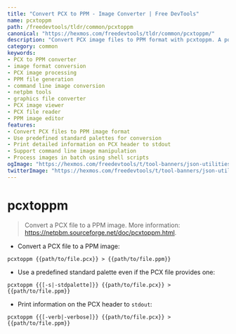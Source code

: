 ```yaml
---
title: "Convert PCX to PPM - Image Converter | Free DevTools"
name: pcxtoppm
path: /freedevtools/tldr/common/pcxtoppm
canonical: "https://hexmos.com/freedevtools/tldr/common/pcxtoppm/"
description: "Convert PCX image files to PPM format with pcxtoppm. A powerful image conversion tool for managing graphic files. Free online tool, no registration required."
category: common
keywords:
- PCX to PPM converter
- image format conversion
- PCX image processing
- PPM file generation
- command line image conversion
- netpbm tools
- graphics file converter
- PCX image viewer
- PCX file reader
- PPM image editor
features:
- Convert PCX files to PPM image format
- Use predefined standard palettes for conversion
- Print detailed information on PCX header to stdout
- Support command line image manipulation
- Process images in batch using shell scripts
ogImage: "https://hexmos.com/freedevtools/t/tool-banners/json-utilities-banner.png"
twitterImage: "https://hexmos.com/freedevtools/t/tool-banners/json-utilities-banner.png"
---
```


# pcxtoppm

> Convert a PCX file to a PPM image.
> More information: <https://netpbm.sourceforge.net/doc/pcxtoppm.html>.

- Convert a PCX file to a PPM image:

`pcxtoppm {{path/to/file.pcx}} > {{path/to/file.ppm}}`

- Use a predefined standard palette even if the PCX file provides one:

`pcxtoppm {{[-s|-stdpalette]}} {{path/to/file.pcx}} > {{path/to/file.ppm}}`

- Print information on the PCX header to `stdout`:

`pcxtoppm {{[-verb|-verbose]}} {{path/to/file.pcx}} > {{path/to/file.ppm}}`
